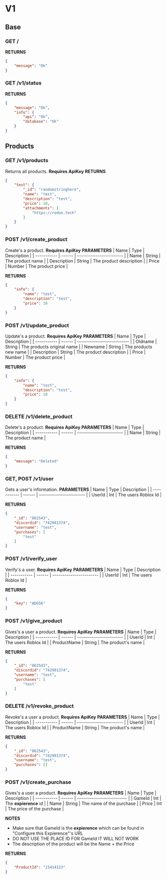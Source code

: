 # V1

## Base

### GET /
**RETURNS**
```json
{
    "message": "Ok"
}
```

### GET /v1/status
**RETURNS**
```json
{
    "message": "Ok",
    "info": {
        "api": "Ok",
        "database": "Ok"
    }
}
```

## Products

### GET /v1/products
Returns all products. **Requires ApiKey**
**RETURNS**
```json
{
    "test": {
        "_id": "randomstringhere",
        "name": "test",
        "description": "test",
        "price": 10,
        "attachments": [
            "https://redon.tech"
        ]
    }
}
```

### POST /v1/create_product
Create's a product. **Requires ApiKey**
**PARAMETERS**
| Name        | Type   | Description             |
| ----------- | ------ | ----------------------- |
| Name        | String | The product name        |
| Description | String | The product description |
| Price       | Number | The product price       |

**RETURNS**
```json
{
    "info": {
        "name": "test",
        "description": "test",
        "price": 10
    }
}
```

### POST /v1/update_product
Update's a product. **Requires ApiKey**
**PARAMETERS**
| Name        | Type   | Description                |
| ----------- | ------ | -------------------------- |
| Oldname     | String | The products original name |
| Newname     | String | The products new name      |
| Description | String | The product description    |
| Price       | Number | The product price          |

**RETURNS**
```json
{
    "info": {
        "name": "test",
        "description": "test",
        "price": 10
    }
}
```

### DELETE /v1/delete_product
Delete's a product. **Requires ApiKey**
**PARAMETERS**
| Name        | Type   | Description             |
| ----------- | ------ | ----------------------- |
| Name        | String | The product name        |

**RETURNS**
```json
{
    "message": "Deleted"
}
```

### GET, POST /v1/user
Gets a user's information.
**PARAMETERS**
| Name        | Type   | Description             |
| ----------- | ------ | ----------------------- |
| UserId      | Int    | The users Roblox Id     |

**RETURNS**
```json
{
    "_id": "862543",
    "discordid": "742981374",
    "username": "test",
    "purchases": [
        "test"
    ]
}
```

### POST /v1/verify_user
Verify's a user. **Requires ApiKey**
**PARAMETERS**
| Name        | Type   | Description             |
| ----------- | ------ | ----------------------- |
| UserId      | Int    | The users Roblox Id     |

**RETURNS**
```json
{
    "key": "ADG56"
}
```

### POST /v1/give_product
Gives's a user a product. **Requires ApiKey**
**PARAMETERS**
| Name        | Type   | Description             |
| ----------- | ------ | ----------------------- |
| UserId      | Int    | The users Roblox Id     |
| ProductName | String | The product's name      |

**RETURNS**
```json
{
    "_id": "862543",
    "discordid": "742981374",
    "username": "test",
    "purchases": [
        "test"
    ]
}
```

### DELETE /v1/revoke_product
Revoke's a user a product. **Requires ApiKey**
**PARAMETERS**
| Name        | Type   | Description             |
| ----------- | ------ | ----------------------- |
| UserId      | Int    | The users Roblox Id     |
| ProductName | String | The product's name      |

**RETURNS**
```json
{
    "_id": "862543",
    "discordid": "742981374",
    "username": "test",
    "purchases": []
}
```

### POST /v1/create_purchase
Gives's a user a product. **Requires ApiKey**
**PARAMETERS**
| Name        | Type   | Description               |
| ----------- | ------ | ------------------------- |
| GameId      | Int    | The **expierence** id     |
| Name        | String | The name of the purchase  |
| Price       | Int    | The price of the purchase |

**NOTES**
* Make sure that GameId is the **expierence** which can be found in "Configure this Expierence"'s URL
* DO NOT USE THE PLACE ID FOR GameId IT WILL NOT WORK
* The description of the product will be the Name + the Price

**RETURNS**
```json
{
    "ProductId": "23414123"
}
```